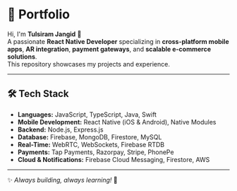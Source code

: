 # 🚀 Portfolio

Hi, I'm **Tulsiram Jangid** 👋  
A passionate **React Native Developer** specializing in **cross-platform mobile apps**, **AR integration**, **payment gateways**, and **scalable e-commerce solutions**.  
This repository showcases my projects and experience.

---

## 🛠️ Tech Stack
- **Languages:** JavaScript, TypeScript, Java, Swift  
- **Mobile Development:** React Native (iOS & Android), Native Modules  
- **Backend:** Node.js, Express.js  
- **Database:** Firebase, MongoDB, Firestore, MySQL  
- **Real-Time:** WebRTC, WebSockets, Firebase RTDB  
- **Payments:** Tap Payments, Razorpay, Stripe, PhonePe  
- **Cloud & Notifications:** Firebase Cloud Messaging, Firestore, AWS  

---


✨ *Always building, always learning!* 🚀
